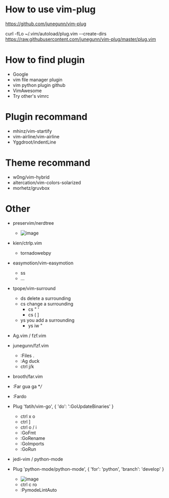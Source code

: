 # How to use vim-plug
https://github.com/junegunn/vim-plug

curl -fLo ~/.vim/autoload/plug.vim --create-dirs \
    https://raw.githubusercontent.com/junegunn/vim-plug/master/plug.vim

# How to find plugin
* Google
*   vim file manager plugin
*   vim python plugin github
* VimAwesome
* Try other's vimrc

# Plugin recommand

* mhinz/vim-startify
* vim-airline/vim-airline
* Yggdroot/indentLine

# Theme recommand

* w0ng/vim-hybrid
* altercation/vim-colors-solarized
* morhetz/gruvbox

# Other
* preservim/nerdtree
  * ![image](https://user-images.githubusercontent.com/53411757/113613486-e31ad200-9683-11eb-98c4-e1110fe7d2c5.png)

* kien/ctrlp.vim
  * tornadowebpy

* easymotion/vim-easymotion
  * ss
  * ...

* tpope/vim-surround
  * ds delete a surrounding
  * cs change a surrounding
    * cs " '
    * cs ( ]
  * ys you add a surrounding
    * ys iw "

* Ag.vim / fzf.vim
* junegunn/fzf.vim
  * :Files .
  * :Ag duck
  * ctrl j/k

* brooth/far.vim
* :Far gua ga **/*
* :Fardo

* Plug 'fatih/vim-go', { 'do': ':GoUpdateBinaries' }
  * ctrl x o
  * ctrl ]
  * ctrl o / i
  * :GoFmt
  * :GoRename
  * :GoImports
  * :GoRun

* jedi-vim / python-mode
* Plug 'python-mode/python-mode', { 'for': 'python', 'branch': 'develop' }
  * ![image](https://user-images.githubusercontent.com/53411757/113624119-ceddd180-9691-11eb-97ed-b83e5a0c20c7.png)
  * ctrl c ro
  * :PymodeLintAuto
